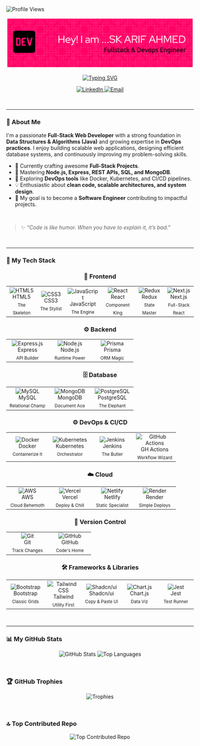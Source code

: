 ![Profile Views](https://komarev.com/ghpvc/?username=codeztech-atique&color=4a90e2)

<p align="center">
  <img src="./github-header-banner (1).png" alt="Header Banner">
</p>

<p align="center">
  <a href="https://git.io/typing-svg"><img src="https://readme-typing-svg.herokuapp.com?font=Fira+Code&size=28&pause=1000&color=FF0000&center=true&vCenter=true&width=435&lines=Hi+there%2C+I'm+Sk+Arif+Ahmed+%F0%9F%91%8B;A+passionate+Full-Stack+Developer;A+Java+%26+DSA+Enthusiast;A+lifelong+learner." alt="Typing SVG"></a>
</p>

<p align="center">
  <a href="https://linkedin.com/in/skarifahmed" target="_blank">
    <img src="https://img.shields.io/badge/LinkedIn-%230077B5.svg?style=for-the-badge&logo=linkedin&logoColor=white" alt="LinkedIn">
  </a>
  <a href="mailto:skarifahmedofficial@gmail.com" target="_blank">
    <img src="https://img.shields.io/badge/Email-D14836?style=for-the-badge&logo=gmail&logoColor=white" alt="Email">
  </a>
</p>

<br>

---

### 💫 About Me

I'm a passionate **Full-Stack Web Developer** with a strong foundation in **Data Structures & Algorithms (Java)** and growing expertise in **DevOps practices**. I enjoy building scalable web applications, designing efficient database systems, and continuously improving my problem-solving skills.

- 🔭 Currently crafting awesome **Full-Stack Projects**.
- 🌱 Mastering **Node.js, Express, REST APIs, SQL, and MongoDB**.
- 🚀 Exploring **DevOps tools** like Docker, Kubernetes, and CI/CD pipelines.
- 💡 Enthusiastic about **clean code, scalable architectures, and system design**.
- 🎯 My goal is to become a **Software Engineer** contributing to impactful projects.

<br>

> ✨ *“Code is like humor. When you have to explain it, it’s bad.”*

<br>

---

### 🚀 My Tech Stack

<div align="center">

  <h3>🎨 Frontend</h3>
  <table>
    <tr>
      <td align="center" width="100">
        <img src="https://skillicons.dev/icons?i=html" width="60" height="60" alt="HTML5" />
        <br>HTML5<br><sub>The Skeleton</sub>
      </td>
      <td align="center" width="100">
        <img src="https://skillicons.dev/icons?i=css" width="60" height="60" alt="CSS3" />
        <br>CSS3<br><sub>The Stylist</sub>
      </td>
      <td align="center" width="100">
        <img src="https://skillicons.dev/icons?i=js" width="60" height="60" alt="JavaScript" />
        <br>JavaScript<br><sub>The Engine</sub>
      </td>
      <td align="center" width="100">
        <img src="https://skillicons.dev/icons?i=react" width="60" height="60" alt="React" />
        <br>React<br><sub>Component King</sub>
      </td>
      <td align="center" width="100">
        <img src="https://skillicons.dev/icons?i=redux" width="60" height="60" alt="Redux" />
        <br>Redux<br><sub>State Master</sub>
      </td>
      <td align="center" width="100">
        <img src="https://skillicons.dev/icons?i=nextjs" width="60" height="60" alt="Next.js" />
        <br>Next.js<br><sub>Full-Stack React</sub>
      </td>
    </tr>
  </table>

  <h3>⚙️ Backend</h3>
  <table>
    <tr>
      <td align="center" width="100">
        <img src="https://skillicons.dev/icons?i=express" width="60" height="60" alt="Express.js" />
        <br>Express<br><sub>API Builder</sub>
      </td>
      <td align="center" width="100">
        <img src="https://skillicons.dev/icons?i=nodejs" width="60" height="60" alt="Node.js" />
        <br>Node.js<br><sub>Runtime Power</sub>
      </td>
      <td align="center" width="100">
        <img src="https://skillicons.dev/icons?i=prisma" width="60" height="60" alt="Prisma" />
        <br>Prisma<br><sub>ORM Magic</sub>
      </td>
    </tr>
  </table>

  <h3>🗄️ Database</h3>
  <table>
    <tr>
      <td align="center" width="100">
        <img src="https://skillicons.dev/icons?i=mysql" width="60" height="60" alt="MySQL" />
        <br>MySQL<br><sub>Relational Champ</sub>
      </td>
      <td align="center" width="100">
        <img src="https://skillicons.dev/icons?i=mongodb" width="60" height="60" alt="MongoDB" />
        <br>MongoDB<br><sub>Document Ace</sub>
      </td>
      <td align="center" width="100">
        <img src="https://skillicons.dev/icons?i=postgresql" width="60" height="60" alt="PostgreSQL" />
        <br>PostgreSQL<br><sub>The Elephant</sub>
      </td>
    </tr>
  </table>

  <h3>⚙️ DevOps & CI/CD</h3>
  <table>
    <tr>
      <td align="center" width="100">
        <img src="https://skillicons.dev/icons?i=docker" width="60" height="60" alt="Docker" />
        <br>Docker<br><sub>Containerize It</sub>
      </td>
      <td align="center" width="100">
        <img src="https://skillicons.dev/icons?i=kubernetes" width="60" height="60" alt="Kubernetes" />
        <br>Kubernetes<br><sub>Orchestrator</sub>
      </td>
      <td align="center" width="100">
        <img src="https://skillicons.dev/icons?i=jenkins" width="60" height="60" alt="Jenkins" />
        <br>Jenkins<br><sub>The Butler</sub>
      </td>
      <td align="center" width="100">
        <img src="https://skillicons.dev/icons?i=githubactions" width="60" height="60" alt="GitHub Actions" />
        <br>GH Actions<br><sub>Workflow Wizard</sub>
      </td>
    </tr>
  </table>

  <h3>☁️ Cloud</h3>
  <table>
    <tr>
      <td align="center" width="100">
        <img src="https://skillicons.dev/icons?i=aws" width="60" height="60" alt="AWS" />
        <br>AWS<br><sub>Cloud Behemoth</sub>
      </td>
      <td align="center" width="100">
        <img src="https://skillicons.dev/icons?i=vercel" width="60" height="60" alt="Vercel" />
        <br>Vercel<br><sub>Deploy & Chill</sub>
      </td>
       <td align="center" width="100">
        <img src="https://skillicons.dev/icons?i=netlify" width="60" height="60" alt="Netlify" />
        <br>Netlify<br><sub>Static Specialist</sub>
      </td>
      <td align="center" width="100">
        <img src="https://skillicons.dev/icons?i=render" width="60" height="60" alt="Render" />
        <br>Render<br><sub>Simple Deploys</sub>
      </td>
    </tr>
  </table>
  
  <h3>🔄 Version Control</h3>
  <table>
    <tr>
      <td align="center" width="100">
        <img src="https://skillicons.dev/icons?i=git" width="60" height="60" alt="Git" />
        <br>Git<br><sub>Track Changes</sub>
      </td>
      <td align="center" width="100">
        <img src="https://skillicons.dev/icons?i=github" width="60" height="60" alt="GitHub" />
        <br>GitHub<br><sub>Code's Home</sub>
      </td>
    </tr>
  </table>

  <h3>🛠️ Frameworks & Libraries</h3>
  <table>
    <tr>
      <td align="center" width="100">
        <img src="https://skillicons.dev/icons?i=bootstrap" width="60" height="60" alt="Bootstrap" />
        <br>Bootstrap<br><sub>Classic Grids</sub>
      </td>
      <td align="center" width="100">
        <img src="https://skillicons.dev/icons?i=tailwind" width="60" height="60" alt="Tailwind CSS" />
        <br>Tailwind<br><sub>Utility First</sub>
      </td>
      <td align="center" width="100">
        <img src="https://skillicons.dev/icons?i=shadcnui" width="60" height="60" alt="Shadcn/ui" />
        <br>Shadcn/ui<br><sub>Copy & Paste UI</sub>
      </td>
      <td align="center" width="100">
        <img src="https://skillicons.dev/icons?i=chartjs" width="60" height="60" alt="Chart.js" />
        <br>Chart.js<br><sub>Data Viz</sub>
      </td>
       <td align="center" width="100">
        <img src="https://skillicons.dev/icons?i=jest" width="60" height="60" alt="Jest" />
        <br>Jest<br><sub>Test Runner</sub>
      </td>
    </tr>
  </table>

</div>

<br>

---

### 📊 My GitHub Stats

<p align="center">
  <img src="https://github-readme-stats.vercel.app/api?username=Arif1258&show_icons=true&locale=en&theme=vision-friendly-dark&hide_border=true&bg_color=0d1117" alt="GitHub Stats" />
  <img src="https://github-readme-stats.vercel.app/api/top-langs?username=Arif1258&layout=compact&langs_count=7&theme=vision-friendly-dark&hide_border=true&bg_color=0d1117" alt="Top Languages" />
</p>

<br>

### 🏆 GitHub Trophies

<p align="center">
  <img src="https://github-profile-trophy.vercel.app/?username=Arif1258&theme=radical&no-frame=true&no-bg=true&margin-w=4" alt="Trophies">
</p>

<br>

### 🔝 Top Contributed Repo

<p align="center">
  <img src="https://github-contributor-stats.vercel.app/api?username=Arif1258&limit=5&theme=dark&combine_all_yearly_contributions=true" alt="Top Contributed Repo">
</p>
